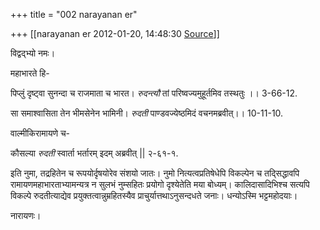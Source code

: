 +++
title = "002 narayanan er"

+++
[[narayanan er	2012-01-20, 14:48:30 [Source](https://groups.google.com/g/bvparishat/c/Q2FYj5GJcg4)]]



विद्वद्भ्यो नमः।

महाभारते हि-  

पिप्लुं दृष्ट्वा सुनन्दा च राजमाता च भारत। *रुदन्त्यौ* तां परिष्वज्यमुहूर्तमिव तस्थतुः ।। 3-66-12.

सा समाश्वासिता तेन भीमसेनेन भामिनी। *रुदती* पाण्डवज्येष्ठमिदं वचनमब्रवीत्।। 10-11-10.

वाल्मीकिरामायणे च-

कौसल्या *रुदती* स्वार्ता भर्तारम् इदम् अब्रवीत् \|\| २-६१-१.  

इति नुमा, तद्रहितेन च रूपयोर्दृषयोरेव संशयो जातः। नुमो नित्यत्वप्रतिषेधेपि विकल्पेन च तद्सिद्धावपि रामायणमहाभारताभ्यामन्यत्र न सुलभं नुम्सहितः प्रयोगो दृश्येतेति मया बोध्यम्। कालिदासादिभिश्च सत्यपि विकल्पे रुदतीत्याद्येव प्रयुक्तत्वान्नुम्रहितस्यैव प्राचुर्यात्तथाऽनुसन्दधते जनाः। धन्योऽस्मि भट्टमहोदयाः।

नारायणः।

